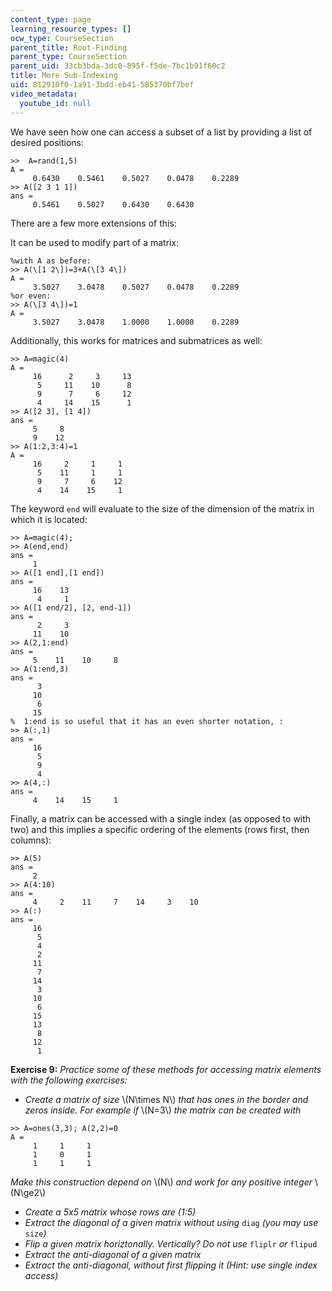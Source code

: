 ```yaml
---
content_type: page
learning_resource_types: []
ocw_type: CourseSection
parent_title: Root-Finding
parent_type: CourseSection
parent_uid: 33cb3bda-3dc0-895f-f5de-7bc1b91f60c2
title: More Sub-Indexing
uid: 812910f0-1a91-3bdd-eb41-585370bf7bef
video_metadata:
  youtube_id: null
---
```


We have seen how one can access a subset of a list by providing a list of desired positions:

```
>>  A=rand(1,5)
A =
     0.6430    0.5461    0.5027    0.0478    0.2289
>> A([2 3 1 1])
ans =
     0.5461    0.5027    0.6430    0.6430
```

There are a few more extensions of this:

It can be used to modify part of a matrix:

```
%with A as before: 
>> A(\[1 2\])=3+A(\[3 4\])
A =
     3.5027    3.0478    0.5027    0.0478    0.2289
%or even:
>> A(\[3 4\])=1
A =
     3.5027    3.0478    1.0000    1.0000    0.2289 
```

Additionally, this works for matrices and submatrices as well:

```
>> A=magic(4)
A =
     16      2     3     13
      5     11    10      8
      9      7     6     12
      4     14    15      1
>> A([2 3], [1 4])
ans =
     5     8
     9    12
>> A(1:2,3:4)=1
A =
     16     2     1     1
      5    11     1     1
      9     7     6    12
      4    14    15     1
```

The keyword `end` will evaluate to the size of the dimension of the matrix in which it is located:

```
>> A=magic(4);
>> A(end,end)
ans =
     1
>> A([1 end],[1 end])
ans =
     16    13
      4     1
>> A([1 end/2], [2, end-1])
ans =
      2     3
     11    10
>> A(2,1:end)
ans =
     5    11    10     8
>> A(1:end,3)
ans =
      3
     10
      6
     15
%  1:end is so useful that it has an even shorter notation, :
>> A(:,1)
ans =
     16
      5
      9
      4
>> A(4,:)
ans =
     4    14    15     1
```

Finally, a matrix can be accessed with a single index (as opposed to with two) and this implies a specific ordering of the elements (rows first, then columns):

```
>> A(5)
ans =
     2
>> A(4:10)
ans =
     4     2    11     7    14     3    10
>> A(:)
ans =
     16
      5
      4
      2
     11
      7
     14
      3
     10
      6
     15
     13
      8
     12
      1
```

**Exercise 9:** _Practice some of these methods for accessing matrix elements with the following exercises:_

*   _Create a matrix of size_ \\(N\\times N\\) _that has ones in the border and zeros inside. For example if_ \\(N=3\\) _the matrix can be created with_

```
>> A=ones(3,3); A(2,2)=0
A =
     1     1     1
     1     0     1
     1     1     1
```

_Make this construction depend on_ \\(N\\) _and work for any positive integer_ \\(N\\ge2\\)

*   _Create a 5x5 matrix whose rows are (1:5)_
*   _Extract the diagonal of a given matrix without using_ `diag` _(you may use_ `size`_)_
*   _Flip a given matrix horiztonally. Vertically? Do not use_ `fliplr` _or_ `flipud`
*   _Extract the anti-diagonal of a given matrix_
*   _Extract the anti-diagonal, without first flipping it (Hint: use single index access)_
